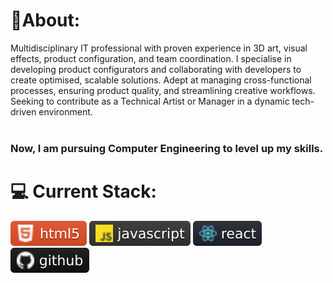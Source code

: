 #  🗿About:
Multidisciplinary IT professional with proven experience in 3D art, visual effects, product 
configuration, and team coordination. I specialise in developing product configurators and
collaborating with developers to create optimised, scalable solutions. Adept at managing 
cross-functional processes, ensuring product quality, and streamlining creative workflows. 
Seeking to contribute as a Technical Artist or Manager in a dynamic tech-driven environment.
<br /><br />
### Now, I am pursuing Computer Engineering to level up my skills.

# 💻 Current Stack:
![html](https://github.com/sohadutt/sohadutt/blob/0749f5d3c07cdb2f531e2e510bf4491e5ee28c16/html.svg)
![javascript](https://github.com/sohadutt/sohadutt/blob/0749f5d3c07cdb2f531e2e510bf4491e5ee28c16/JS.svg)
![react](https://raw.githubusercontent.com/sohadutt/sohadutt/0749f5d3c07cdb2f531e2e510bf4491e5ee28c16/react.svg)
![react](https://github.com/sohadutt/sohadutt/blob/0749f5d3c07cdb2f531e2e510bf4491e5ee28c16/github.svg)

#
